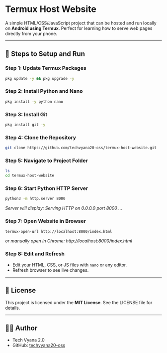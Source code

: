 # Termux Host Website

A simple HTML/CSS/JavaScript project that can be hosted and run locally on **Android using Termux**. Perfect for learning how to serve web pages directly from your phone.

---

## 🚀 Steps to Setup and Run

### Step 1: Update Termux Packages
```bash
pkg update -y && pkg upgrade -y
```

### Step 2: Install Python and Nano
```bash
pkg install -y python nano
```

### Step 3: Install Git
```bash
pkg install git -y
```

### Step 4: Clone the Repository
```bash
git clone https://github.com/techvyana20-oss/termux-host-website.git
```

### Step 5: Navigate to Project Folder
```bash
ls
cd termux-host-website
```

### Step 6: Start Python HTTP Server
```bash
python3 -m http.server 8000
```
_Server will display: Serving HTTP on 0.0.0.0 port 8000 ..._

### Step 7: Open Website in Browser
```bash
termux-open-url http://localhost:8000/index.html
```
_or manually open in Chrome: http://localhost:8000/index.html_

### Step 8: Edit and Refresh
- Edit your HTML, CSS, or JS files with `nano` or any editor.
- Refresh browser to see live changes.

---

## 📝 License
This project is licensed under the **MIT License**. See the LICENSE file for details.

---

## 👨‍💻 Author
- Tech Vyana 2.0  
- GitHub: [techvyana20-oss](https://github.com/techvyana20-oss)
